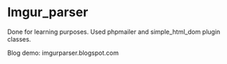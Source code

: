 # Imgur_parser
Done for learning purposes. Used phpmailer and simple_html_dom plugin classes. 

Blog demo: imgurparser.blogspot.com
